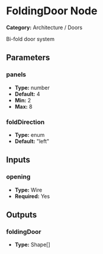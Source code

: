 
# FoldingDoor Node

**Category:** Architecture / Doors

Bi-fold door system

## Parameters


### panels
- **Type:** number
- **Default:** 4
- **Min:** 2
- **Max:** 8



### foldDirection
- **Type:** enum
- **Default:** "left"





## Inputs


### opening
- **Type:** Wire
- **Required:** Yes



## Outputs


### foldingDoor
- **Type:** Shape[]




